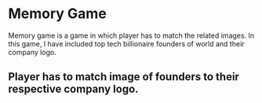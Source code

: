 # Memory Game
Memory game is a game in which player has to match the related images.
In this game, I have included top tech billionaire founders of world and their company logo.

## Player has to match image of founders to their respective company logo.
